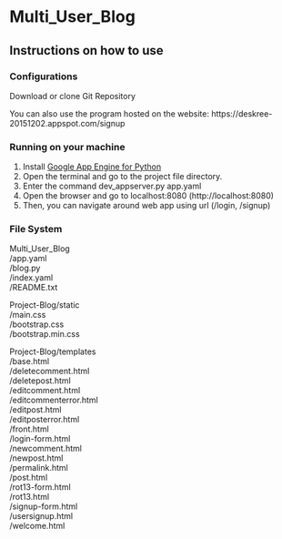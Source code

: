 # Multi_User_Blog

## Instructions on how to use

### Configurations
Download or clone Git Repository 
<p>You can also use the program hosted on the website: https://deskree-20151202.appspot.com/signup</p>

### Running on your machine
1. Install <a href="https://cloud.google.com/appengine/downloads#Google_App_Engine_SDK_for_Python">Google App Engine for Python</a>
2. Open the terminal and go to the project file directory.
3. Enter the command dev_appserver.py app.yaml
4. Open the browser and go to localhost:8080 (http://localhost:8080)
5. Then, you can navigate around web app using url (/login, /signup)

### File System
Multi_User_Blog
<br/>/app.yaml
<br/>/blog.py
<br/>/index.yaml
<br/>/README.txt

Project-Blog/static
<br/>/main.css
<br/>/bootstrap.css
<br/>/bootstrap.min.css

Project-Blog/templates
<br/>/base.html
<br/>/deletecomment.html
<br/>/deletepost.html
<br/>/editcomment.html
<br/>/editcommenterror.html
<br/>/editpost.html
<br/>/editposterror.html
<br/>/front.html
<br/>/login-form.html
<br/>/newcomment.html
<br/>/newpost.html
<br/>/permalink.html
<br/>/post.html
<br/>/rot13-form.html
<br/>/rot13.html
<br/>/signup-form.html
<br/>/usersignup.html
<br/>/welcome.html
